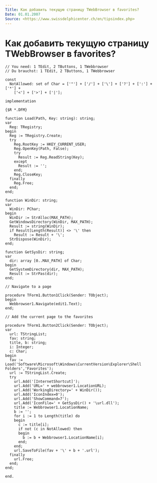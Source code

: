 ```yaml
---
Title: Как добавить текущую страницу TWebBrowser в favorites?
Date: 01.01.2007
Source: <https://www.swissdelphicenter.ch/en/tipsindex.php>
---
```



Как добавить текущую страницу TWebBrowser в favorites?
======================================================

    // You need: 1 TEdit, 2 TButtons, 1 TWebbrowser 
    // Du brauchst: 1 TEdit, 2 TButtons, 1 TWebbrowser 
     
    const 
      NotAllowed: set of Char = ['"'] + ['/'] + ['\'] + ['?'] + [':'] + ['*'] + 
        ['<'] + ['>'] + ['|']; 
     
    implementation 
     
    {$R *.DFM} 
     
    function Load(Path, Key: string): string; 
    var 
      Reg: TRegistry; 
    begin 
      Reg := TRegistry.Create; 
      try 
        Reg.RootKey := HKEY_CURRENT_USER; 
        Reg.OpenKey(Path, False); 
        try 
          Result := Reg.ReadString(Key); 
        except 
          Result := ''; 
        end; 
        Reg.CloseKey; 
      finally 
        Reg.Free; 
      end; 
    end; 
     
    function WinDir: string; 
    var 
      WinDir: PChar; 
    begin 
      WinDir := StrAlloc(MAX_PATH); 
      GetWindowsDirectory(WinDir, MAX_PATH); 
      Result := string(WinDir); 
      if Result[Length(Result)] <> '\' then 
        Result := Result + '\'; 
      StrDispose(WinDir); 
    end; 
     
    function GetSysDir: string; 
    var 
      dir: array [0..MAX_PATH] of Char; 
    begin 
      GetSystemDirectory(dir, MAX_PATH); 
      Result := StrPas(dir); 
    end; 
     
    // Navigate to a page 
     
    procedure TForm1.Button1Click(Sender: TObject); 
    begin 
      Webbrowser1.Navigate(edit1.Text); 
    end; 
     
    // Add the current page to the favorites 
     
    procedure TForm1.Button2Click(Sender: TObject); 
    var 
      url: TStringList; 
      fav: string; 
      title, b: string; 
      i: Integer; 
      c: Char; 
    begin 
      fav := Load('Software\Microsoft\Windows\CurrentVersion\Explorer\Shell Folders','Favorites'); 
      url := TStringList.Create; 
      try 
        url.Add('[InternetShortcut]'); 
        url.Add('URL=' + webbrowser1.LocationURL); 
        url.Add('WorkingDirectory=' + WinDir()); 
        url.Add('IconIndex=0'); 
        url.Add('ShowCommand=7'); 
        url.Add('IconFile=' + GetSysDir() + '\url.dll'); 
        title := Webbrowser1.LocationName; 
        b := ''; 
        for i := 1 to Length(title) do 
        begin 
          c := title[i]; 
          if not (c in NotAllowed) then 
          begin 
            b := b + Webbrowser1.LocationName[i]; 
          end; 
        end; 
        url.SaveToFile(fav + '\' + b + '.url'); 
      finally 
        url.Free; 
      end; 
    end; 
     
    end.

